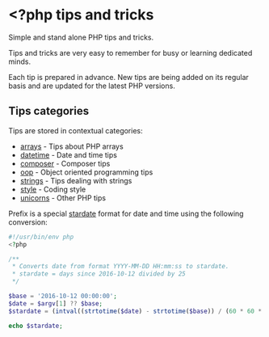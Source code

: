 # <?php tips and tricks

Simple and stand alone PHP tips and tricks.

Tips and tricks are very easy to remember for busy or learning dedicated minds.

Each tip is prepared in advance. New tips are being added on its regular basis
and are updated for the latest PHP versions.

## Tips categories

Tips are stored in contextual categories:

* [arrays](arrays) - Tips about PHP arrays
* [datetime](datetime) - Date and time tips
* [composer](composer) - Composer tips
* [oop](oop) - Object oriented programming tips
* [strings](strings) - Tips dealing with strings
* [style](style) - Coding style
* [unicorns](unicorns) - Other PHP tips

Prefix is a special [stardate](https://prime.singularity.name/stardate/stardate-standard.pdf)
format for date and time using the following conversion:

```php
#!/usr/bin/env php
<?php

/**
 * Converts date from format YYYY-MM-DD HH:mm:ss to stardate.
 * stardate = days since 2016-10-12 divided by 25
 */

$base = '2016-10-12 00:00:00';
$date = $argv[1] ?? $base;
$stardate = (intval((strtotime($date) - strtotime($base)) / (60 * 60 * 24)))/25;

echo $stardate;
```

